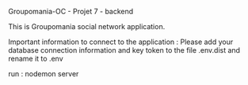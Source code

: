 
Groupomania-OC - Projet 7 - backend

This is Groupomania social network application.

Important information to connect to the application : Please add your database connection information and key token to the file .env.dist and rename it to .env

 run : nodemon server


